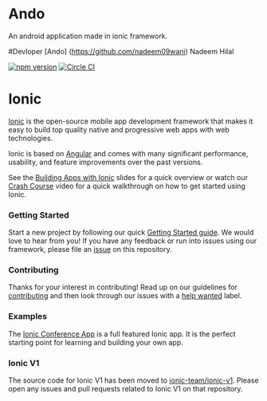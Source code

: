 # Ando
An android application made in ionic framework. 

#Devloper
[Ando] (https://github.com/nadeem09wani) Nadeem Hilal

[![npm version](https://badge.fury.io/js/ionic-angular.svg)](https://badge.fury.io/js/ionic-angular)
[![Circle CI](https://circleci.com/gh/ionic-team/ionic.svg?style=shield&circle-token=:circle-token)](https://circleci.com/gh/ionic-team/ionic)

# Ionic

[Ionic](https://ionicframework.com/) is the open-source mobile app development framework that makes it easy to
build top quality native and progressive web apps with web technologies.

Ionic is based on [Angular](https://angular.io/) and comes with many significant performance, usability, and
feature improvements over the past versions.

See the [Building Apps with Ionic](https://adamdbradley.github.io/building-with-ionic2) slides for a quick
overview or watch our [Crash Course](https://youtu.be/O2WiI9QrS5s) video for a quick walkthrough on how to get
started using Ionic.

### Getting Started

Start a new project by following our quick [Getting Started guide](https://ionicframework.com/getting-started/).
We would love to hear from you! If you have any feedback or run into issues using our framework, please file
an [issue](https://github.com/ionic-team/ionic/issues/new) on this repository.

### Contributing

Thanks for your interest in contributing! Read up on our guidelines for
[contributing](https://github.com/ionic-team/ionic/blob/master/.github/CONTRIBUTING.md)
and then look through our issues with a [help wanted](https://github.com/ionic-team/ionic/issues?q=is%3Aopen+is%3Aissue+label%3A%22help+wanted%22)
label.

### Examples

The [Ionic Conference App](https://github.com/ionic-team/ionic-conference-app) is a full featured Ionic app.
It is the perfect starting point for learning and building your own app.

### Ionic V1

The source code for Ionic V1 has been moved to [ionic-team/ionic-v1](https://github.com/ionic-team/ionic-v1).
Please open any issues and pull requests related to Ionic V1 on that repository.

